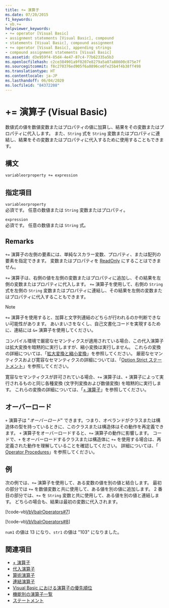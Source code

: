 ```yaml
---
title: += 演算子
ms.date: 07/20/2015
f1_keywords:
- vb.+=
helpviewer_keywords:
- += operator [Visual Basic]
- assignment statements [Visual Basic], compound
- statements [Visual Basic], compound assignment
- += operator [Visual Basic], appending strings
- compound assignment statements [Visual Basic]
ms.assetid: d3e959f4-85d4-4e47-87c4-77b62335a5b3
ms.openlocfilehash: c2ce384901a9f0207e8279a5a07a88600c875e7f
ms.sourcegitcommit: f8c270376ed905f6a8896ce0fe25b4f4b38ff498
ms.translationtype: HT
ms.contentlocale: ja-JP
ms.lasthandoff: 06/04/2020
ms.locfileid: "84372208"
---
```

# <a name="-operator-visual-basic"></a>+= 演算子 (Visual Basic)
数値式の値を数値変数またはプロパティの値に加算し、結果をその変数またはプロパティに代入します。 また、`String` 式を `String` 変数またはプロパティに連結し、結果をその変数またはプロパティに代入するために使用することもできます。  
  
## <a name="syntax"></a>構文  
  
```vb  
variableorproperty += expression  
```  
  
## <a name="parts"></a>指定項目  
 `variableorproperty`  
 必須です。 任意の数値または `String` 変数またはプロパティ。  
  
 `expression`  
 必須です。 任意の数値または `String` 式。  
  
## <a name="remarks"></a>Remarks  
 `+=` 演算子の左側の要素には、単純なスカラー変数、プロパティ、または配列の要素を指定できます。 変数またはプロパティを [ReadOnly](../modifiers/readonly.md) にすることはできません。  
  
 `+=` 演算子は、右側の値を左側の変数またはプロパティに追加し、その結果を左側の変数またはプロパティに代入します。 `+=` 演算子を使用して、右側の `String` 式を左側の `String` 変数またはプロパティに連結し、その結果を左側の変数またはプロパティに代入することもできます。  
  
> [!NOTE]
> `+=` 演算子を使用すると、加算と文字列連結のどちらが行われるのか判断できない可能性があります。 あいまいさをなくし、自己文書化コードを実現するために、連結には `&=` 演算子を使用してください。  
  
 コンパイル環境で厳密なセマンティクスが適用されている場合、この代入演算子は拡大変換を暗黙的に実行しますが、縮小変換は実行しません。 これらの変換の詳細については、「[拡大変換と縮小変換](../../programming-guide/language-features/data-types/widening-and-narrowing-conversions.md)」を参照してください。 厳密なセマンティクスおよび寛容なセマンティクスの詳細については、「[Option Strict ステートメント](../statements/option-strict-statement.md)」を参照してください。  
  
 寛容なセマンティクスが許可されている場合、`+=` 演算子は、`+` 演算子によって実行されるものと同じ各種変換 (文字列変換および数値変換) を暗黙的に実行します。 これらの変換の詳細については、「[+ 演算子](addition-operator.md)」を参照してください。  
  
## <a name="overloading"></a>オーバーロード  
 `+` 演算子は "*オーバーロード*" できます。つまり、オペランドがクラスまたは構造体の型を持っているときに、このクラスまたは構造体はその動作を再定義できます。 `+` 演算子をオーバーロードすると、`+=` 演算子の動作に影響します。 コードで、`+` をオーバーロードするクラスまたは構造体に `+=` を使用する場合は、再定義された動作を理解していることを確認してください。 詳細については、「 [Operator Procedures](../../programming-guide/language-features/procedures/operator-procedures.md)」を参照してください。  
  
## <a name="example"></a>例  
 次の例では、`+=` 演算子を使用して、ある変数の値を別の値と結合します。 最初の部分では `+=` を数値変数と共に使用して、ある値を別の値に追加します。 2 番目の部分では、`+=` を `String` 変数と共に使用して、ある値を別の値と連結します。 どちらの場合も、結果は最初の変数に代入されます。  
  
 [!code-vb[VbVbalrOperators#7](~/samples/snippets/visualbasic/VS_Snippets_VBCSharp/VbVbalrOperators/VB/Class1.vb#7)]  
  
 [!code-vb[VbVbalrOperators#8](~/samples/snippets/visualbasic/VS_Snippets_VBCSharp/VbVbalrOperators/VB/Class1.vb#8)]  
  
 `num1` の値は 13 になり、`str1` の値は "103" になりました。  
  
## <a name="see-also"></a>関連項目

- [+ 演算子](addition-operator.md)
- [代入演算子](assignment-operators.md)
- [算術演算子](arithmetic-operators.md)
- [連結演算子](concatenation-operators.md)
- [Visual Basic における演算子の優先順位](operator-precedence.md)
- [機能別の演算子一覧](operators-listed-by-functionality.md)
- [ステートメント](../../programming-guide/language-features/statements.md)
